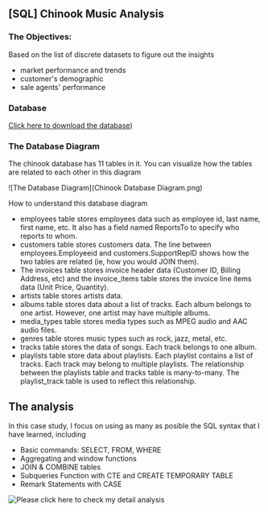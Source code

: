## [SQL] Chinook Music Analysis

### The Objectives:
Based on the list of discrete datasets to figure out the insights
- market performance and trends
- customer's demographic
- sale agents' performance

### Database
[Click here to download the database](https://cdn.fs.teachablecdn.com/dRmwOLQsS22FVFbXfh3x))


### The Database Diagram
The chinook database has 11 tables in it. You can visualize how the tables are related to each other in this diagram

![The Database Diagram](Chinook Database Diagram.png)

How to understand this database diagram

- employees table stores employees data such as employee id, last name, first name, etc. It also has a field named ReportsTo to specify who reports to whom.
- customers table stores customers data. The line between employees.Employeeid and customers.SupportRepID shows how the two tables are related (ie, how you would JOIN them).
- The invoices table stores invoice header data (Customer ID, Billing Address, etc) and the invoice_items table stores the invoice line items data (Unit Price, Quantity).
- artists table stores artists data.
- albums table stores data about a list of tracks. Each album belongs to one artist. However, one artist may have multiple albums.
- media_types table stores media types such as MPEG audio and AAC audio files.
- genres table stores music types such as rock, jazz, metal, etc.
- tracks table stores the data of songs. Each track belongs to one album.
- playlists table store data about playlists. Each playlist contains a list of tracks. Each track may belong to multiple playlists. The relationship between the playlists table and tracks table is many-to-many. The playlist_track table is used to reflect this relationship.

## The analysis
In this case study, I focus on using as many as posible the SQL syntax that I have learned, including
- Basic commands: SELECT, FROM, WHERE
- Aggregating and window functions
- JOIN & COMBINE tables
- Subqueries Function with CTE and CREATE TEMPORARY TABLE
- Remark Statements with CASE

![Please click here to check my detail analysis](the-analysis-narative)
